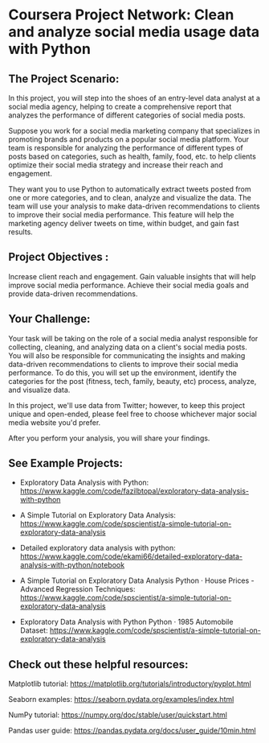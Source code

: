 # Coursera Project Network: Clean and analyze social media usage data with Python


## The Project Scenario:

In this project, you will step into the shoes of an entry-level data analyst at a social media agency, helping to create a comprehensive report that analyzes the performance of different categories of social media posts.

Suppose you work for a social media marketing company that specializes in promoting brands and products on a popular social media platform. Your team is responsible for analyzing the performance of different types of posts based on categories, such as health, family, food, etc. to help clients optimize their social media strategy and increase their reach and engagement.

They want you to use Python to automatically extract tweets posted from one or more categories, and to clean, analyze and visualize the data. The team will use your analysis to make data-driven recommendations to clients to improve their social media performance. This feature will help the marketing agency deliver tweets on time, within budget, and gain fast results.


## Project Objectives :

Increase client reach and engagement.
Gain valuable insights that will help improve social media performance.
Achieve their social media goals and provide data-driven recommendations.


## Your Challenge:

Your task will be taking on the role of a social media analyst responsible for collecting, cleaning, and analyzing data on a client's social media posts. You will also be responsible for communicating the insights and making data-driven recommendations to clients to improve their social media performance. To do this, you will set up the environment, identify the categories for the post (fitness, tech, family, beauty, etc) process, analyze, and visualize data.

In this project, we'll use data from Twitter; however, to keep this project unique and open-ended, please feel free to choose whichever major social media website you'd prefer.

After you perform your analysis, you will share your findings.


## See Example Projects:

- Exploratory Data Analysis with Python: https://www.kaggle.com/code/fazilbtopal/exploratory-data-analysis-with-python<br>

- A Simple Tutorial on Exploratory Data Analysis: https://www.kaggle.com/code/spscientist/a-simple-tutorial-on-exploratory-data-analysis<br>

- Detailed exploratory data analysis with python: https://www.kaggle.com/code/ekami66/detailed-exploratory-data-analysis-with-python/notebook<br>

- A Simple Tutorial on Exploratory Data Analysis Python · House Prices - Advanced Regression Techniques: https://www.kaggle.com/code/spscientist/a-simple-tutorial-on-exploratory-data-analysis<br>

- Exploratory Data Analysis with Python Python · 1985 Automobile Dataset: https://www.kaggle.com/code/spscientist/a-simple-tutorial-on-exploratory-data-analysis<br>


## Check out these helpful resources:

Matplotlib tutorial: https://matplotlib.org/tutorials/introductory/pyplot.html<br>

Seaborn examples: https://seaborn.pydata.org/examples/index.html<br>

NumPy tutorial: https://numpy.org/doc/stable/user/quickstart.html<br>

Pandas user guide: https://pandas.pydata.org/docs/user_guide/10min.html<br>
